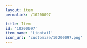 ```yaml
---
layout: item
permalink: /10200097

title: Item
id: '10200097'
item_name: 'Liontail'
icon_url: 'customize/10200097.png'
---
```

